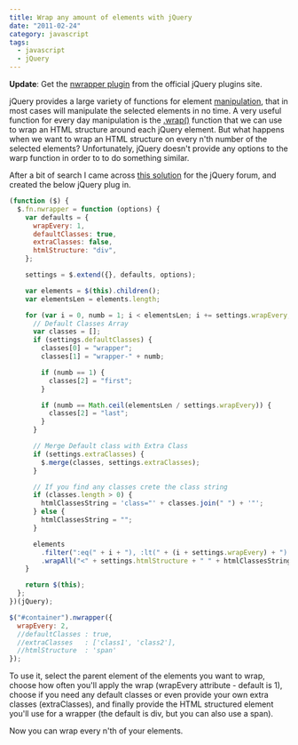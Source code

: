 ```yaml
---
title: Wrap any amount of elements with jQuery
date: "2011-02-24"
category: javascript
tags:
  - javascript
  - jQuery
---
```


**Update**: Get the [nwrapper plugin](http://plugins.jquery.com/nwrapper/) from the official jQuery plugins site.

jQuery provides a large variety of functions for element [manipulation](http://api.jquery.com/category/manipulation/ "jQuery Manipulation methonds"), that in most cases will manipulate the selected elements in no time. A very useful function for every day manipulation is the [.wrap()](http://api.jquery.com/wrap/ ".wrap() function") function that we can use to wrap an HTML structure around each jQuery element. But what happens when we want to wrap an HTML structure on every n'th number of the selected elements? Unfortunately, jQuery doesn't provide any options to the warp function in order to to do something similar.

After a bit of search I came across [this solution](http://forum.jquery.com/topic/how-to-automatically-group-wrap-n-elements-with-a-div "How to automatically group/wrap n elements with a div?") for the jQuery forum, and created the below jQuery plug in.

```js
(function ($) {
  $.fn.nwrapper = function (options) {
    var defaults = {
      wrapEvery: 1,
      defaultClasses: true,
      extraClasses: false,
      htmlStructure: "div",
    };

    settings = $.extend({}, defaults, options);

    var elements = $(this).children();
    var elementsLen = elements.length;

    for (var i = 0, numb = 1; i < elementsLen; i += settings.wrapEvery, numb++) {
      // Default Classes Array
      var classes = [];
      if (settings.defaultClasses) {
        classes[0] = "wrapper";
        classes[1] = "wrapper-" + numb;

        if (numb == 1) {
          classes[2] = "first";
        }

        if (numb == Math.ceil(elementsLen / settings.wrapEvery)) {
          classes[2] = "last";
        }
      }

      // Merge Default class with Extra Class
      if (settings.extraClasses) {
        $.merge(classes, settings.extraClasses);
      }

      // If you find any classes crete the class string
      if (classes.length > 0) {
        htmlClassesString = 'class="' + classes.join(" ") + '"';
      } else {
        htmlClassesString = "";
      }

      elements
        .filter(":eq(" + i + "), :lt(" + (i + settings.wrapEvery) + "):gt(" + i + ")")
        .wrapAll("<" + settings.htmlStructure + " " + htmlClassesString + " />");
    }

    return $(this);
  };
})(jQuery);

$("#container").nwrapper({
  wrapEvery: 2,
  //defaultClasses : true,
  //extraClasses   : ['class1', 'class2'],
  //htmlStructure  : 'span'
});
```

To use it, select the parent element of the elements you want to wrap, choose how often you'll apply the wrap (wrapEvery attribute - default is 1), choose if you need any default classes or even provide your own extra classes (extraClasses), and finally provide the HTML structured element you'll use for a wrapper (the default is div, but you can also use a span).

Now you can wrap every n'th of your elements.
